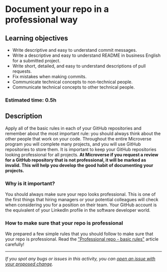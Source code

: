 # Document your repo in a professional way

## Learning objectives

- Write descriptive and easy to understand commit messages.
- Write a descriptive and easy to understand README in business English for a submitted project.
- Write short, detailed, and easy to understand descriptions of pull requests.
- Fix mistakes when making commits.
- Communicate technical concepts to non-technical people.
- Communicate technical concepts to other technical people.

### Estimated time: 0.5h

## Description

Apply all of the basic rules in each of your GitHub repositories and remember about the most important rule:  you should always think about the other people that work on your code. Throughout the entire Microverse program you will complete many projects, and you will use GitHub repositories to store them. It is important to keep your GitHub repositories looking professional for all projects.
**At Microverse if you request a review for a GitHub repository that is not professional, it will be marked as invalid. This will help you develop the good habit of documenting your projects.**

### Why is it important?

You should always make sure your repo looks professional. This is one of the first things that hiring managers or your potential colleagues will check when considering you for a position on their team. Your GitHub account is the equivalent of your LinkedIn profile in the software developer world.

### How to make sure that your repo is professional

We prepared a few simple rules that you should follow to make sure that your repo is professional. Read the ["Professional repo - basic rules"](https://github.com/microverseinc/curriculum-transversal-skills/blob/main/documentation/articles/professional_repo_rules.md) article carefully!

------

_If you spot any bugs or issues in this activity, you can [open an issue with your proposed change](https://github.com/microverseinc/curriculum-transversal-skills/blob/main/git-github/articles/open_issue.md)._